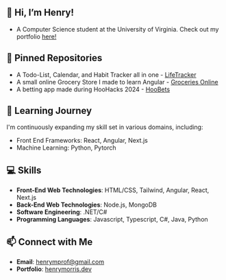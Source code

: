 ## 👋 Hi, I’m Henry!
- A Computer Science student at the University of Virginia. Check out my portfolio [here!](https://henrymorris.dev)

## 📌 Pinned Repositories
- A Todo-List, Calendar, and Habit Tracker all in one - [LifeTracker](https://github.com/HMPrgm/life-tracker)
- A small online Grocery Store I made to learn Angular - [Groceries Online](https://github.com/HMPrgm/grocery-store-angular)
- A betting app made during HooHacks 2024 - [HooBets](https://github.com/HMPrgm/Hoobets)

## 🌱 Learning Journey
I'm continuously expanding my skill set in various domains, including:
- Front End Frameworks: React, Angular, Next.js
- Machine Learning: Python, Pytorch

## 💻 Skills
- **Front-End Web Technologies**: HTML/CSS, Tailwind, Angular, React, Next.js
- **Back-End Web Technologies**: Node.js, MongoDB
- **Software Engineering**: .NET/C#
- **Programming Languages**: Javascript, Typescript, C#, Java, Python

## 📫 Connect with Me
- **Email**: henrymprof@gmail.com
- **Portfolio**: [henrymorris.dev](https://henrymorris.dev)
